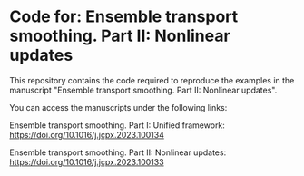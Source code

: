 # Code for: Ensemble transport smoothing. Part II: Nonlinear updates
This repository contains the code required to reproduce the examples in the manuscript "Ensemble transport smoothing. Part II: Nonlinear updates".

You can access the manuscripts under the following links:

Ensemble transport smoothing. Part I: Unified framework: https://doi.org/10.1016/j.jcpx.2023.100134

Ensemble transport smoothing. Part II: Nonlinear updates: https://doi.org/10.1016/j.jcpx.2023.100133
